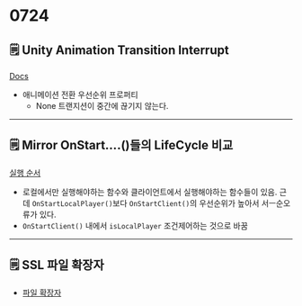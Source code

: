 # 0724

## 🗒️ Unity Animation Transition Interrupt

[Docs](https://docs.unity3d.com/kr/530/Manual/class-Transition.html)

- 애니메이션 전환 우선순위 프로퍼티
    - None 트랜지션이 중간에 끊기지 않는다.

---

## 🗒️ Mirror OnStart….()들의 LifeCycle 비교

[실행 순서](https://mirror-networking.gitbook.io/docs/faq/execution-order)

- 로컬에서만 실행해야하는 함수와 클라이언트에서 실행해야하는 함수들이 있음. 근데 `OnStartLocalPlayer()`보다 `OnStartClient()`의 우선순위가 높아서 서ㅡ순오류가 있다.
- `OnStartClient()` 내에서  `isLocalPlayer` 조건제어하는 것으로 바꿈

---

## 🗒️ SSL 파일 확장자

- [파일 확장자](https://www.sslcert.co.kr/guides/kb/54?page=2)